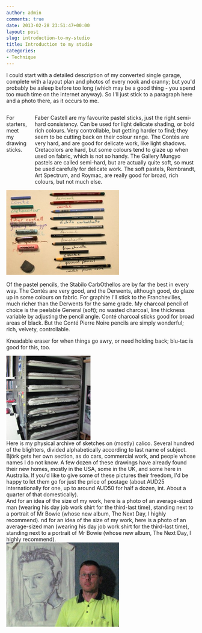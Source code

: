 ```yaml
---
author: admin
comments: true
date: 2013-02-28 23:51:47+00:00
layout: post
slug: introduction-to-my-studio
title: Introduction to my studio
categories:
- Technique
---
```


I could start with a detailed description of my converted single garage, complete with a layout plan and photos of every nook and cranny; but you'd probably be asleep before too long (which may be a good thing - you spend too much time on the internet anyway). So I'll just stick to a paragraph here and a photo there, as it occurs to me.

<div class="row clearfix">
<div class="nine columns alpha">
<p>For starters, meet my drawing sticks.</p>
<p>Faber Castell are my favourite pastel sticks, just the right semi-hard consistency. Can be used for light delicate shading, or bold rich colours. Very controllable, but getting harder to find; they seem to be cutting back on their colour range. The Contés are very hard, and are good for delicate work, like light shadows. Cretacolors are hard, but some colours tend to glaze up when used on fabric, which is not so handy. The Gallery Mungyo pastels are called semi-hard, but are actually quite soft, so must be used carefully for delicate work. The soft pastels, Rembrandt, Art Spectrum, and Roymac, are really good for broad, rich colours, but not much else.</p>
</div>
<div class="seven columns omega">
<a href="./images/2013-02-28-introduction-to-my-studio/sticks.jpg"><img src="./images/2013-02-28-introduction-to-my-studio/sticks-300x225.jpg" alt="sticks" /></a>
</div>
</div>

Of the pastel pencils, the Stabilo CarbOthellos are by far the best in every way. The Contés are very good, and the Derwents, although good, do glaze up in some colours on fabric. For graphite I'll stick to the Franchevilles, much richer than the Derwents for the same grade. My charcoal pencil of choice is the peelable General (soft); no wasted charcoal, line thickness variable by adjusting the pencil angle. Conté charcoal sticks good for broad areas of black. But the Conté Pierre Noire pencils are simply wonderful; rich, velvety, controllable.

Kneadable eraser for when things go awry, or need holding back; blu-tac is good for this, too.

<div class="row clearfix">
<div class="six columns alpha">
<img align="left" src="./images/2013-02-28-introduction-to-my-studio/archive-224x300.jpg" alt="archive" />
</div>
<div class="ten columns omega">
Here is my physical archive of sketches on (mostly) calico. Several hundred of the blighters, divided alphabetically according to last name of subject. Björk gets her own section, as do cars, commercial work, and people whose names I do not know. A few dozen of these drawings have already found their new homes, mostly in the USA, some in the UK, and some here in Australia. If you'd like to give some of these pictures their freedom, I'd be happy to let them go for just the price of postage (about AUD25 internationally for one, up to around AUD50 for half a dozen, int. About a quarter of that domestically).
</div>
</div>
<div class="row clearfix">
<div class="nine columns alpha">
And for an idea of the size of my work, here is a photo of an average-sized man (wearing his day job work shirt for the third-last time), standing next to a portrait of Mr Bowie (whose new album, The Next Day, I highly recommend).
nd for an idea of the size of my work, here is a photo of an average-sized man (wearing his day job work shirt for the third-last time), standing next to a portrait of Mr Bowie (whose new album, The Next Day, I highly recommend).
</div>
<div class="seven columns omega">
<img align="right" src="./images/2013-02-28-introduction-to-my-studio/artist-300x224.jpg" alt="artist" />
</div>
</div>

